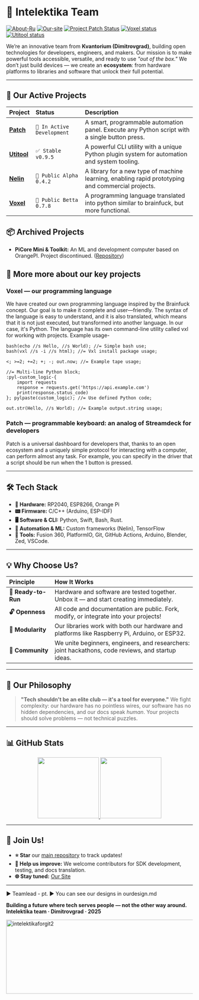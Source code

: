 # 🌟 Intelektika Team

[![About-Ru](https://img.shields.io/badge/README-RU%20-0088CC?style=for-the-badge&logo=github)](https://github.com/Intelektika-team/Intelektika-team/blob/main/README-RU.md)
[![Our-site](https://img.shields.io/badge/OUR-SITE%20-green?style=for-the-badge&logo=github)](https://intelektika-team.github.io/)
[![Project Patch Status](https://img.shields.io/badge/Project%20Patch-In%20Active%20Development-orange?style=for-the-badge)](#)
[![Voxel status](https://img.shields.io/badge/VoxLang-Betta%20v0.7.8-brightgreen?style=for-the-badge)](#)
[![Utitool status](https://img.shields.io/badge/Utitool-Stable%20v0.9.5-red?style=for-the-badge)](#)

We’re an innovative team from **Kvantorium (Dimitrovgrad)**, building open technologies for developers, engineers, and makers. Our mission is to make powerful tools accessible, versatile, and ready to use *"out of the box."* We don’t just build devices — we create an **ecosystem**: from hardware platforms to libraries and software that unlock their full potential.

---


## 🧩 Our Active Projects

| Project | Status | Description |
| :--- | :--- | :--- |
| [**Patch**](https://github.com/Intelektika-team/Patch) | `🚧 In Active Development` | A smart, programmable automation panel. Execute any Python script with a single button press. | 
| [**Utitool**](https://github.com/Intelektika-team/Utitool) | `✅ Stable v0.9.5` | A powerful CLI utility with a unique Python plugin system for automation and system tooling. | 
| [**Nelin**](https://github.com/Intelektika-team/Nelin) | `🧪 Public Alpha 0.4.2` | A library for a new type of machine learning, enabling rapid prototyping and commercial projects. |
| [**Voxel**](https://github.com/Intelektika-team/Voxel) | `🧪 Public Betta 0.7.8` | A programming language translated into python similar to brainfuck, but more functional. |

## 📦 Archived Projects

*   **PiCore Mini & Toolkit:** An ML and development computer based on OrangePI. Project discontinued. ([Repository](https://github.com/Intelektika-team/PiCore_mini-startup))


## 🔎 More more about our key projects

### Voxel — our programming language
We have created our own programming language inspired by the Brainfuck concept. Our goal is to make it complete and user—friendly. The syntax of the language is easy to understand, and it is also translated, which means that it is not just executed, but transformed into another language. In our case, it's Python. The language has its own command-line utility called vxl for working with projects. Example usage-
```
bash(echo //s Hello, //s World); //= Simple bash use;
bash(vxl //s -i //s html); //= Vxl install package usage;

<; >=2; +=2; +; -; out.now; //= Example tape usage;

//= Multi-line Python block;
:pyl-custom_logic-{
    import requests
    response = requests.get('https://api.example.com')
    print(response.status_code)
}; pylpaste(custom_logic); //= Use defined Python code;

out.str(Hello, //s World); //= Example output.string usage;
```

### Patch — programmable keyboard: an analog of Streamdeck for developers
Patch is a universal dashboard for developers that, thanks to an open ecosystem and a uniquely simple protocol for interacting with a computer, can perform almost any task. For example, you can specify in the driver that a script should be run when the 1 button is pressed.

---

## 🛠 Tech Stack

*   **💾 Hardware:** RP2040, ESP8266, Orange Pi
*   **📟 Firmware:** C/C++ (Arduino, ESP-IDF)
*   **🖥 Software & CLI:** Python, Swift, Bash, Rust.
*   **🤖 Automation & ML:** Custom frameworks (Nelin), TensorFlow
*   **🔧 Tools:** Fusion 360, PlatformIO, Git, GitHub Actions, Arduino, Blender, Zed, VSCode.




---

## 💡 Why Choose Us?

| **Principle** | **How It Works** |
| :--- | :--- |
| **🚀 Ready-to-Run** | Hardware and software are tested together. Unbox it — and start creating immediately. |
| **🔓 Openness** | All code and documentation are public. Fork, modify, or integrate into your projects! |
| **🧱 Modularity** | Our libraries work with both our hardware and platforms like Raspberry Pi, Arduino, or ESP32. |
| **👥 Community** | We unite beginners, engineers, and researchers: joint hackathons, code reviews, and startup ideas. |

---

## 🧠 Our Philosophy

> **"Tech shouldn't be an elite club — it's a tool for everyone."**
> We fight complexity: our hardware has no pointless wires, our software has no hidden dependencies, and our docs speak *human*. Your projects should solve problems — not technical puzzles.

---
## 📊 GitHub Stats
<div align="center"> <a href="https://github.com/Intelektika-team"> <img height="165" src="https://github-readme-stats.vercel.app/api?username=Intelektika-team&show_icons=true&theme=dark&hide_border=true" /> </a> <a href="https://github.com/Intelektika-team"> <img height="165" src="https://github-readme-stats.vercel.app/api/top-langs?username=Intelektika-team&layout=compact&theme=dark&hide_border=true&langs_count=8" /> </a> </div>



---

## 🚪 Join Us!

- **⭐ Star** our [main repository](https://github.com/Intelektika-team/Intelektika-team) to track updates!
- **🐞 Help us improve:** We welcome contributors for SDK development, testing, and docs translation.
- **🌐 Stay tuned:** [Our Site](https://intelektika-team.github.io/)

---

► Teamlead - pt.
► You can see our designs in ourdesign.md

**Building a future where tech serves people — not the other way around.**
**Intelektika team · Dimitrovgrad · 2025**



<img width="1411" height="200" alt="intelektikaforgit2" src="https://github.com/user-attachments/assets/778e325d-f01f-4603-bc64-7a5b2dd2fd6e" />
